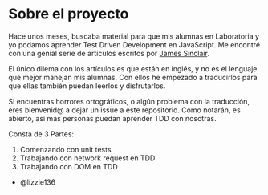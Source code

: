 # Sobre el proyecto

Hace unos meses, buscaba material para que mis alumnas en Laboratoria y yo podamos aprender Test Driven Development en JavaScript. Me encontré con una genial serie de artículos escritos por [James Sinclair](https://github.com/jrsinclair). 

El único dilema con los artículos es que están en inglés, y no es el lenguaje que mejor manejan mis alumnas. Con ellos he empezado a traducirlos para que ellas también puedan leerlos y disfrutarlos. 

Si encuentras horrores ortográficos, o algún problema con la traducción, eres bienvenid@ a dejar un issue a este repositorio. Como notarán, es abierto, así más personas puedan aprender TDD con nosotras. 

Consta de 3 Partes: 

1. Comenzando con unit tests
2. Trabajando con network request en TDD
3. Trabajando con DOM en TDD


- @lizzie136